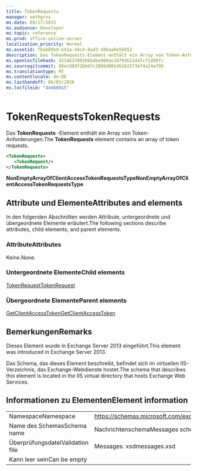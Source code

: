 ```yaml
---
title: TokenRequests
manager: sethgros
ms.date: 09/17/2015
ms.audience: Developer
ms.topic: reference
ms.prod: office-online-server
localization_priority: Normal
ms.assetid: fbab89e9-b41a-44c4-8ad3-d46aa8e56652
description: Das TokenRequests-Element enthält ein Array von Token-Anforderungen.
ms.openlocfilehash: d13d63709266bdba900ac16792611447cf1d90fc
ms.sourcegitcommit: 88ec988f2bb67c1866d06b361615f3674a24e795
ms.translationtype: MT
ms.contentlocale: de-DE
ms.lasthandoff: 06/03/2020
ms.locfileid: "44468915"
---
```

# <a name="tokenrequests"></a><span data-ttu-id="f5fdf-103">TokenRequests</span><span class="sxs-lookup"><span data-stu-id="f5fdf-103">TokenRequests</span></span>

<span data-ttu-id="f5fdf-104">Das **TokenRequests** -Element enthält ein Array von Token-Anforderungen.</span><span class="sxs-lookup"><span data-stu-id="f5fdf-104">The **TokenRequests** element contains an array of token requests.</span></span> 
  
```XML
<TokenRequests>
   <TokenRequest/>
</TokenRequests>
```

 <span data-ttu-id="f5fdf-105">**NonEmptyArrayOfClientAccessTokenRequestsType**</span><span class="sxs-lookup"><span data-stu-id="f5fdf-105">**NonEmptyArrayOfClientAccessTokenRequestsType**</span></span>
## <a name="attributes-and-elements"></a><span data-ttu-id="f5fdf-106">Attribute und Elemente</span><span class="sxs-lookup"><span data-stu-id="f5fdf-106">Attributes and elements</span></span>

<span data-ttu-id="f5fdf-107">In den folgenden Abschnitten werden Attribute, untergeordnete und übergeordnete Elemente erläutert.</span><span class="sxs-lookup"><span data-stu-id="f5fdf-107">The following sections describe attributes, child elements, and parent elements.</span></span>
  
### <a name="attributes"></a><span data-ttu-id="f5fdf-108">Attribute</span><span class="sxs-lookup"><span data-stu-id="f5fdf-108">Attributes</span></span>

<span data-ttu-id="f5fdf-109">Keine.</span><span class="sxs-lookup"><span data-stu-id="f5fdf-109">None.</span></span>
  
### <a name="child-elements"></a><span data-ttu-id="f5fdf-110">Untergeordnete Elemente</span><span class="sxs-lookup"><span data-stu-id="f5fdf-110">Child elements</span></span>

[<span data-ttu-id="f5fdf-111">TokenRequest</span><span class="sxs-lookup"><span data-stu-id="f5fdf-111">TokenRequest</span></span>](tokenrequest.md)
  
### <a name="parent-elements"></a><span data-ttu-id="f5fdf-112">Übergeordnete Elemente</span><span class="sxs-lookup"><span data-stu-id="f5fdf-112">Parent elements</span></span>

[<span data-ttu-id="f5fdf-113">GetClientAccessToken</span><span class="sxs-lookup"><span data-stu-id="f5fdf-113">GetClientAccessToken</span></span>](getclientaccesstoken.md)
  
## <a name="remarks"></a><span data-ttu-id="f5fdf-114">Bemerkungen</span><span class="sxs-lookup"><span data-stu-id="f5fdf-114">Remarks</span></span>

<span data-ttu-id="f5fdf-115">Dieses Element wurde in Exchange Server 2013 eingeführt.</span><span class="sxs-lookup"><span data-stu-id="f5fdf-115">This element was introduced in Exchange Server 2013.</span></span>
  
<span data-ttu-id="f5fdf-116">Das Schema, das dieses Element beschreibt, befindet sich im virtuellen IIS-Verzeichnis, das Exchange-Webdienste hostet.</span><span class="sxs-lookup"><span data-stu-id="f5fdf-116">The schema that describes this element is located in the IIS virtual directory that hosts Exchange Web Services.</span></span>
  
## <a name="element-information"></a><span data-ttu-id="f5fdf-117">Informationen zu Elementen</span><span class="sxs-lookup"><span data-stu-id="f5fdf-117">Element information</span></span>

|||
|:-----|:-----|
|<span data-ttu-id="f5fdf-118">Namespace</span><span class="sxs-lookup"><span data-stu-id="f5fdf-118">Namespace</span></span>  <br/> |https://schemas.microsoft.com/exchange/services/2006/messages  <br/> |
|<span data-ttu-id="f5fdf-119">Name des Schemas</span><span class="sxs-lookup"><span data-stu-id="f5fdf-119">Schema name</span></span>  <br/> |<span data-ttu-id="f5fdf-120">Nachrichtenschema</span><span class="sxs-lookup"><span data-stu-id="f5fdf-120">Messages schema</span></span>  <br/> |
|<span data-ttu-id="f5fdf-121">Überprüfungsdatei</span><span class="sxs-lookup"><span data-stu-id="f5fdf-121">Validation file</span></span>  <br/> |<span data-ttu-id="f5fdf-122">Messages. xsd</span><span class="sxs-lookup"><span data-stu-id="f5fdf-122">messages.xsd</span></span>  <br/> |
|<span data-ttu-id="f5fdf-123">Kann leer sein</span><span class="sxs-lookup"><span data-stu-id="f5fdf-123">Can be empty</span></span>  <br/> ||
   

